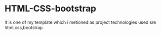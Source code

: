 # HTML-CSS-bootstrap

It is one of my template which i metioned as project 
technologies used sre html,css,bootstrap
